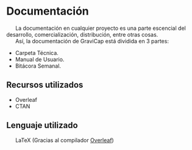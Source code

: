 # Documentación

&nbsp;&nbsp;&nbsp;&nbsp;&nbsp;&nbsp;La documentación en cualquier proyecto es una parte escencial del desarrollo, comercialización, distribución, entre otras cosas.<br>
&nbsp;&nbsp;&nbsp;&nbsp;&nbsp;&nbsp;Así, la documentación de GraviCap está dividida en 3 partes:<br>

- Carpeta Técnica.
- Manual de Usuario. 
- Bitácora Semanal.
  
## Recursos utilizados
- Overleaf
- CTAN

## Lenguaje utilizado  
&nbsp;&nbsp;&nbsp;&nbsp;&nbsp;&nbsp;LaTeX (Gracias al compilador [Overleaf](https://www.overleaf.com/about/features-overview))
